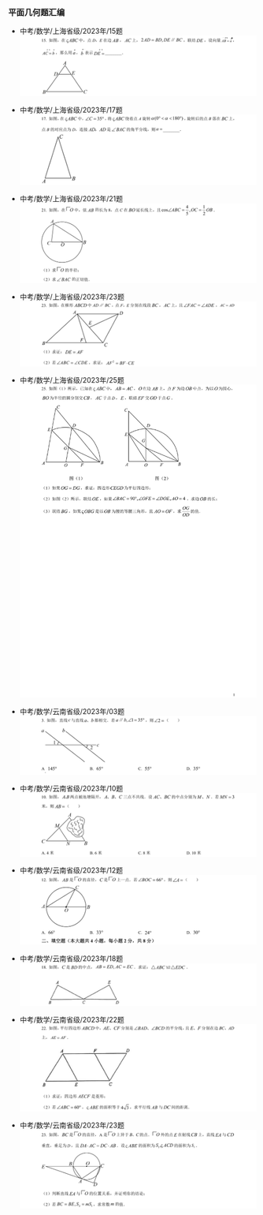 
### 平面几何题汇编

- 中考/数学/上海省级/2023年/15题
![中考/数学/上海省级/2023年/15题](../../DOCS/中考/数学/上海省级/2023年/15题/question.png)
- 中考/数学/上海省级/2023年/17题
![中考/数学/上海省级/2023年/15题](../../DOCS/中考/数学/上海省级/2023年/17题/question.png)
- 中考/数学/上海省级/2023年/21题
  ![中考/数学/上海省级/2023年/21题](../../DOCS/中考/数学/上海省级/2023年/21题/question.png)
- 中考/数学/上海省级/2023年/23题
  ![中考/数学/上海省级/2023年/23题](../../DOCS/中考/数学/上海省级/2023年/23题/question.png)
- 中考/数学/上海省级/2023年/25题
  ![中考/数学/上海省级/2023年/26题](../../DOCS/中考/数学/上海省级/2023年/25题/question.png)


- 中考/数学/云南省级/2023年/03题
  ![中考/数学/云南省级/2023年/03题](../../DOCS/中考/数学/云南省级/2023年/03题/question.png)

- 中考/数学/云南省级/2023年/10题
  ![中考/数学/云南省级/2023年/10题](../../DOCS/中考/数学/云南省级/2023年/10题/question.png)

- 中考/数学/云南省级/2023年/12题
  ![中考/数学/云南省级/2023年/03题](../../DOCS/中考/数学/云南省级/2023年/12题/question.png)

- 中考/数学/云南省级/2023年/18题
  ![中考/数学/云南省级/2023年/18题](../../DOCS/中考/数学/云南省级/2023年/18题/question.png)

- 中考/数学/云南省级/2023年/22题
  ![中考/数学/云南省级/2023年/22题](../../DOCS/中考/数学/云南省级/2023年/22题/question.png)

- 中考/数学/云南省级/2023年/23题
  ![中考/数学/云南省级/2023年/23题](../../DOCS/中考/数学/云南省级/2023年/23题/question.png)


















